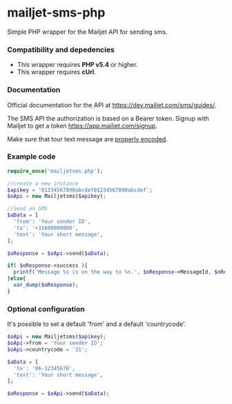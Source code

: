 # mailjet-sms-php
Simple PHP wrapper for the Mailjet API for sending sms.

### Compatibility and depedencies

- This wrapper requires **PHP v5.4** or higher.
- This wrapper requires **cUrl**.

### Documentation

Official documentation for the API at https://dev.mailjet.com/sms/guides/.

The SMS API the authorization is based on a Bearer token. Signup with Mailjet to get a token https://app.mailjet.com/signup.

Make sure that tour text message are [properly encoded](https://dev.mailjet.com/sms/guides/encoding/).

### Example code

```php
require_once('mailjetsms.php');

//create a new instance
$apikey = '01234567890abcdef01234567890abcdef';
$oApi = new Mailjetsms($apikey);

//Send an SMS
$aData = [
  'from': 'Your sender ID',
  'to': '+31600000000',
  'text': 'Your short message',
];

$oResponse = $oApi->send($aData);

if( $oResponse->success ){
  printf('Message %s is on the way to %s.', $oResponse->MessageId, $oResponse->To);
}else{
  var_dump($oResponse);
}
```

### Optional configuration

It's possible to set a default 'from' and a default 'countrycode'.

```php
$oApi = new Mailjetsms($apikey);
$oApi->from = 'Your sender ID';
$oApi->countrycode = '31';

$aData = [
  'to': '06-12345678',
  'text': 'Your short message',
];

$oResponse = $oApi->send($aData);
```
